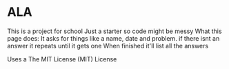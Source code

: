 # ALA
This is a project for school 
Just a starter so code might be messy
What this page does:
It asks for things like a name, date and problem. if there isnt an answer it repeats until it gets one
When finished it'll list all the answers

Uses a The MIT License (MIT) License
